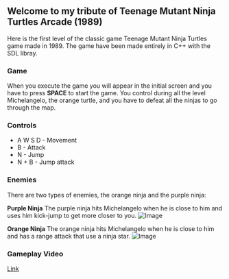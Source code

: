 ## Welcome to my tribute of Teenage Mutant Ninja Turtles Arcade (1989)

Here is the first level of the classic game Teenage Mutant Ninja Turtles game made in 1989. The game have been made entirely in C++ with the SDL libray. 

### Game

When you execute the game you will appear in the initial screen and you have to press **SPACE** to start the game. You control during all the level Michelangelo, the orange turtle, and you have to defeat all the ninjas to go through the map.

### Controls

 * A W S D - Movement
 * B - Attack
 * N - Jump
 * N + B - Jump attack


### Enemies

There are two types of enemies, the orange ninja and the purple ninja:

**Purple Ninja**
The purple ninja hits Michelangelo when he is close to him and uses him kick-jump to get more closer to you. 
 ![Image](https://i.gyazo.com/4e7b4995ac89fcaff53fdebbece6a118.png)

**Orange Ninja**
The orange ninja hits Michelangelo when he is close to him and has a range attack that use a ninja star. 
 ![Image](https://i.gyazo.com/971e3ddfc62eca3b5e22cb6ffad96ed7.png)


### Gameplay Video
[Link](url) 




